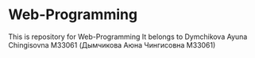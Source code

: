 # Web-Programming
This is repository for Web-Programming
It belongs to Dymchikova Ayuna Chingisovna M33061 (Дымчикова Аюна Чингисовна M33061)
